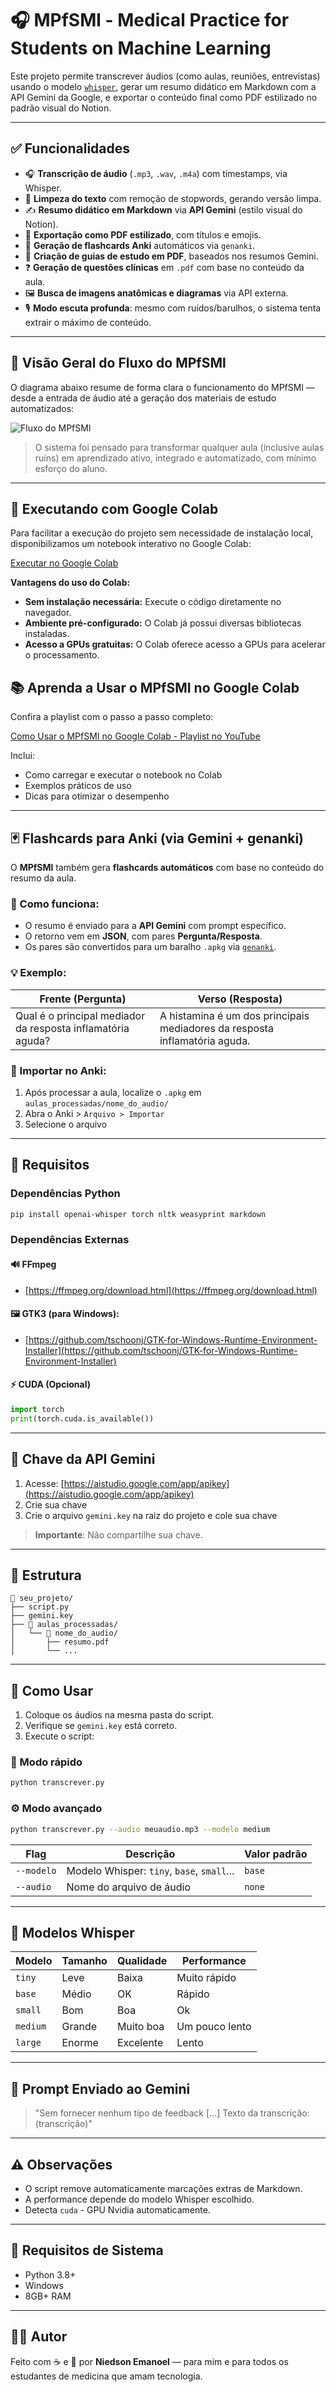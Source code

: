 # 🎧 MPfSMl - Medical Practice for Students on Machine Learning 

Este projeto permite transcrever áudios (como aulas, reuniões, entrevistas) usando o modelo [`whisper`](https://github.com/openai/whisper), gerar um resumo didático em Markdown com a API Gemini da Google, e exportar o conteúdo final como PDF estilizado no padrão visual do Notion.

---

## ✅ Funcionalidades

- 🎧 **Transcrição de áudio** (`.mp3`, `.wav`, `.m4a`) com timestamps, via Whisper.
- 🧹 **Limpeza do texto** com remoção de stopwords, gerando versão limpa.
- ✍️ **Resumo didático em Markdown** via **API Gemini** (estilo visual do Notion).
- 📄 **Exportação como PDF estilizado**, com títulos e emojis.
- 🧠 **Geração de flashcards Anki** automáticos via `genanki`.
- 📝 **Criação de guias de estudo em PDF**, baseados nos resumos Gemini.
- ❓ **Geração de questões clínicas** em `.pdf` com base no conteúdo da aula.
- 🖼️ **Busca de imagens anatômicas e diagramas** via API externa.
- 🎙️ **Modo escuta profunda**: mesmo com ruídos/barulhos, o sistema tenta extrair o máximo de conteúdo.

---

## 🧭 Visão Geral do Fluxo do MPfSMl

O diagrama abaixo resume de forma clara o funcionamento do MPfSMl — desde a entrada de áudio até a geração dos materiais de estudo automatizados:

![Fluxo do MPfSMl](https://raw.githubusercontent.com/NiedsonEmanoel/MPfSMI/refs/heads/main/aulas_processadas/MPfSML.png)

> O sistema foi pensado para transformar qualquer aula (inclusive aulas ruins) em aprendizado ativo, integrado e automatizado, com mínimo esforço do aluno.

---

## 🚀 Executando com Google Colab

Para facilitar a execução do projeto sem necessidade de instalação local, disponibilizamos um notebook interativo no Google Colab:

[Executar no Google Colab](https://colab.research.google.com/drive/1hcmTnKLOlGSji4GJS7dIMkub6WJRGZ_1?usp=sharing)

**Vantagens do uso do Colab:**

- **Sem instalação necessária:** Execute o código diretamente no navegador.
- **Ambiente pré-configurado:** O Colab já possui diversas bibliotecas instaladas.
- **Acesso a GPUs gratuitas:** O Colab oferece acesso a GPUs para acelerar o processamento.

## 📚 Aprenda a Usar o MPfSMI no Google Colab

Confira a playlist com o passo a passo completo:

[Como Usar o MPfSMI no Google Colab - Playlist no YouTube](LINK_DA_PLAYLIST_AQUI)

Inclui:

- Como carregar e executar o notebook no Colab
- Exemplos práticos de uso
- Dicas para otimizar o desempenho

---

## 🃏 Flashcards para Anki (via Gemini + genanki)

O **MPfSMl** também gera **flashcards automáticos** com base no conteúdo do resumo da aula.

### 🔧 Como funciona:

- O resumo é enviado para a **API Gemini** com prompt específico.
- O retorno vem em **JSON**, com pares **Pergunta/Resposta**.
- Os pares são convertidos para um baralho `.apkg` via [`genanki`](https://github.com/kerrickstaley/genanki).

### 💡 Exemplo:

| Frente (Pergunta)                                           | Verso (Resposta)                                                                 |
|-------------------------------------------------------------|----------------------------------------------------------------------------------|
| Qual é o principal mediador da resposta inflamatória aguda? | A histamina é um dos principais mediadores da resposta inflamatória aguda.      |

### 🧠 Importar no Anki:

1. Após processar a aula, localize o `.apkg` em `aulas_processadas/nome_do_audio/`
2. Abra o Anki > `Arquivo > Importar`
3. Selecione o arquivo

---

## 🚀 Requisitos

### Dependências Python

```bash
pip install openai-whisper torch nltk weasyprint markdown
```

### Dependências Externas

#### 🔊 FFmpeg

- [https://ffmpeg.org/download.html](https://ffmpeg.org/download.html)

#### 🖼️ GTK3 (para Windows):

- [https://github.com/tschoonj/GTK-for-Windows-Runtime-Environment-Installer](https://github.com/tschoonj/GTK-for-Windows-Runtime-Environment-Installer)

#### ⚡ CUDA (Opcional)

```python
import torch
print(torch.cuda.is_available())
```

---

## 🔑 Chave da API Gemini

1. Acesse: [https://aistudio.google.com/app/apikey](https://aistudio.google.com/app/apikey)
2. Crie sua chave
3. Crie o arquivo `gemini.key` na raiz do projeto e cole sua chave

> **Importante**: Não compartilhe sua chave.

---

## 📁 Estrutura

```
📂 seu_projeto/
├── script.py
├── gemini.key
├── 📂 aulas_processadas/
│   └── 📂 nome_do_audio/
│       ├── resumo.pdf
│       └── ...
```

---

## 🧠 Como Usar

1. Coloque os áudios na mesma pasta do script.
2. Verifique se `gemini.key` está correto.
3. Execute o script:

### 🎯 Modo rápido

```bash
python transcrever.py 
```

### ⚙️ Modo avançado

```bash
python transcrever.py --audio meuaudio.mp3 --modelo medium 
```

| Flag              | Descrição                                | Valor padrão |
|-------------------|--------------------------------------------|--------------|
| `--modelo`        | Modelo Whisper: `tiny`, `base`, `small`... | `base`       |
| `--audio`         | Nome do arquivo de áudio                   | `none`       |

---

## 🧪 Modelos Whisper

| Modelo   | Tamanho | Qualidade     | Performance     |
|----------|---------|---------------|------------------|
| `tiny`   | Leve    | Baixa         | Muito rápido     |
| `base`   | Médio   | OK            | Rápido           |
| `small`  | Bom     | Boa           | Ok               |
| `medium` | Grande  | Muito boa     | Um pouco lento   |
| `large`  | Enorme  | Excelente     | Lento            |

---

## 📝 Prompt Enviado ao Gemini

> "Sem fornecer nenhum tipo de feedback [...] Texto da transcrição: (transcrição)"

---

## ⚠️ Observações

- O script remove automaticamente marcações extras de Markdown.
- A performance depende do modelo Whisper escolhido.
- Detecta `cuda` - GPU Nvidia automaticamente.

---

## 📌 Requisitos de Sistema

- Python 3.8+
- Windows
- 8GB+ RAM
---

## 👨‍💻 Autor

Feito com ☕ e 🧠 por **Niedson Emanoel** — para mim e para todos os estudantes de medicina que amam tecnologia.
